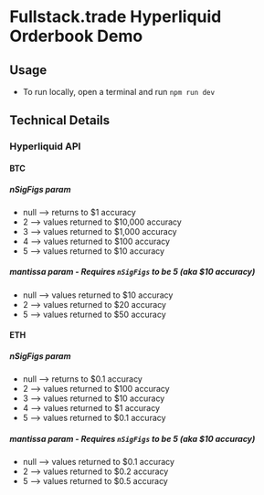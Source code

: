 # Fullstack.trade Hyperliquid Orderbook Demo

## Usage

- To run locally, open a terminal and run `npm run dev`

## Technical Details

### Hyperliquid API

#### BTC

##### nSigFigs param 
- null --> returns to $1 accuracy
- 2 --> values returned to $10,000 accuracy
- 3 --> values returned to $1,000 accuracy
- 4 --> values returned to $100 accuracy
- 5 --> values returned to $10 accuracy

##### mantissa param - Requires `nSigFigs` to be 5 (aka $10 accuracy)
- null --> values returned to $10 accuracy
- 2 --> values returned to $20 accuracy
- 5 --> values returned to $50 accuracy

#### ETH

##### nSigFigs param 
- null --> returns to $0.1 accuracy
- 2 --> values returned to $100 accuracy
- 3 --> values returned to $10 accuracy
- 4 --> values returned to $1 accuracy
- 5 --> values returned to $0.1 accuracy

##### mantissa param - Requires `nSigFigs` to be 5 (aka $10 accuracy)
- null --> values returned to $0.1 accuracy
- 2 --> values returned to $0.2 accuracy
- 5 --> values returned to $0.5 accuracy

